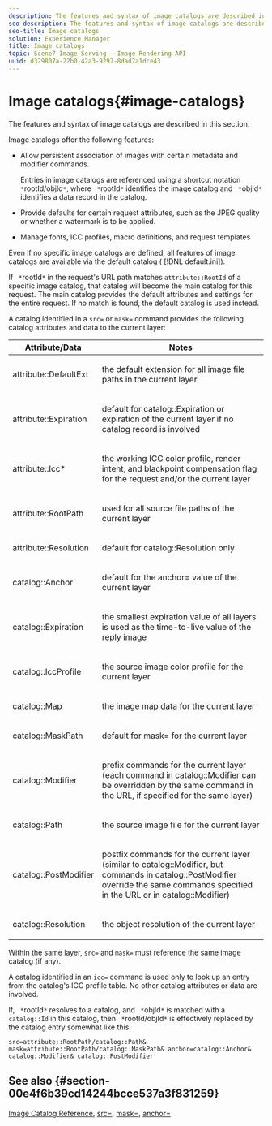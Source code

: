 ```yaml
---
description: The features and syntax of image catalogs are described in this section.
seo-description: The features and syntax of image catalogs are described in this section.
seo-title: Image catalogs
solution: Experience Manager
title: Image catalogs
topic: Scene7 Image Serving - Image Rendering API
uuid: d329807a-22b0-42a3-9297-8dad7a1dce43
---
```


# Image catalogs{#image-catalogs}

The features and syntax of image catalogs are described in this section.

Image catalogs offer the following features:

* Allow persistent association of images with certain metadata and modifier commands.

  Entries in image catalogs are referenced using a shortcut notation ` *`rootId/objId`*`, where ` *`rootId`*` identifies the image catalog and ` *`objId`*` identifies a data record in the catalog. 
* Provide defaults for certain request attributes, such as the JPEG quality or whether a watermark is to be applied. 
* Manage fonts, ICC profiles, macro definitions, and request templates

Even if no specific image catalogs are defined, all features of image catalogs are available via the default catalog ( [!DNL default.ini]).

If ` *`rootId`*` in the request's URL path matches `attribute::RootId` of a specific image catalog, that catalog will become the main catalog for this request. The main catalog provides the default attributes and settings for the entire request. If no match is found, the default catalog is used instead.

A catalog identified in a `src=` or `mask=` command provides the following catalog attributes and data to the current layer: 

<table id="table_D3FA66EA5D054745900DE5A120885AA8"> 
 <thead> 
  <tr> 
   <th class="entry"> <b> Attribute/Data</b> </th> 
   <th class="entry"> <b> Notes</b> </th> 
  </tr> 
 </thead>
 <tbody> 
  <tr> 
   <td> <p> <span class="codeph"> attribute::DefaultExt</span> </p> </td> 
   <td> <p> the default extension for all image file paths in the current layer </p> </td> 
  </tr> 
  <tr> 
   <td> <p> <span class="codeph"> attribute::Expiration</span> </p> </td> 
   <td> <p> default for <span class="codeph"> catalog::Expiration</span> or expiration of the current layer if no catalog record is involved </p> </td> 
  </tr> 
  <tr> 
   <td> <p> <span class="codeph"> attribute::Icc*</span> </p> </td> 
   <td> <p> the working ICC color profile, render intent, and blackpoint compensation flag for the request and/or the current layer </p> </td> 
  </tr> 
  <tr> 
   <td> <p> <span class="codeph"> attribute::RootPath</span> </p> </td> 
   <td> <p> used for all source file paths of the current layer </p> </td> 
  </tr> 
  <tr> 
   <td> <p> <span class="codeph"> attribute::Resolution</span> </p> </td> 
   <td> <p> default for <span class="codeph"> catalog::Resolution</span> only </p> </td> 
  </tr> 
  <tr> 
   <td> <p> <span class="codeph"> catalog::Anchor</span> </p> </td> 
   <td> <p> default for the <span class="codeph"> anchor=</span> value of the current layer </p> </td> 
  </tr> 
  <tr> 
   <td> <p> <span class="codeph"> catalog::Expiration</span> </p> </td> 
   <td> <p> the smallest expiration value of all layers is used as the time-to-live value of the reply image </p> </td> 
  </tr> 
  <tr> 
   <td> <p> <span class="codeph"> catalog::IccProfile</span> </p> </td> 
   <td> <p> the source image color profile for the current layer </p> </td> 
  </tr> 
  <tr> 
   <td> <p> <span class="codeph"> catalog::Map</span> </p> </td> 
   <td> <p> the image map data for the current layer </p> </td> 
  </tr> 
  <tr> 
   <td> <p> <span class="codeph"> catalog::MaskPath</span> </p> </td> 
   <td> <p> default for <span class="codeph"> mask=</span> for the current layer </p> </td> 
  </tr> 
  <tr> 
   <td> <p> <span class="codeph"> catalog::Modifier</span> </p> </td> 
   <td> <p> prefix commands for the current layer (each command in <span class="codeph"> catalog::Modifier</span> can be overridden by the same command in the URL, if specified for the same layer) </p> </td> 
  </tr> 
  <tr> 
   <td> <p> <span class="codeph"> catalog::Path</span> </p> </td> 
   <td> <p> the source image file for the current layer </p> </td> 
  </tr> 
  <tr> 
   <td> <p> <span class="codeph"> catalog::PostModifier</span> </p> </td> 
   <td> <p> postfix commands for the current layer (similar to <span class="codeph"> catalog::Modifier</span>, but commands in <span class="codeph"> catalog::PostModifier</span> override the same commands specified in the URL or in <span class="codeph"> catalog::Modifier</span>) </p> </td> 
  </tr> 
  <tr> 
   <td> <p> <span class="codeph"> catalog::Resolution</span> </p> </td> 
   <td> <p> the object resolution of the current layer </p> </td> 
  </tr> 
 </tbody> 
</table>

Within the same layer, `src=` and `mask=` must reference the same image catalog (if any).

A catalog identified in an `icc=` command is used only to look up an entry from the catalog's ICC profile table. No other catalog attributes or data are involved.

If, ` *`rootId`*` resolves to a catalog, and ` *`objId`*` is matched with a `catalog::Id` in this catalog, then ` *`rootId/objId`*` is effectively replaced by the catalog entry somewhat like this:

`src=attribute::RootPath/catalog::Path& mask=attribute::RootPath/catalog::MaskPath& anchor=catalog::Anchor& catalog::Modifier& catalog::PostModifier`

## See also {#section-00e4f6b39cd14244bcce537a3f831259}

[Image Catalog Reference](../../../../../is-api/image-catalog/image-serving-api-ref/c-image-catalog-reference/c-overview/c-overview.md#concept-9ce2b6a133de45f783e95cabc5810ac3), [src=](../../../../../is-api/http-ref/image-serving-api-ref/c-http-protocol-reference/c-command-reference/r-src.md#reference-f6506637778c4c69bf106a7924a91ab1), [mask=](../../../../../is-api/http-ref/image-serving-api-ref/c-http-protocol-reference/c-command-reference/r-mask.md#reference-922254e027404fb890b850e2723ee06e), [anchor=](../../../../../is-api/http-ref/image-serving-api-ref/c-http-protocol-reference/c-command-reference/r-anchor.md#reference-6661e548ab284b82828d8d94c8ddeb7c) 
